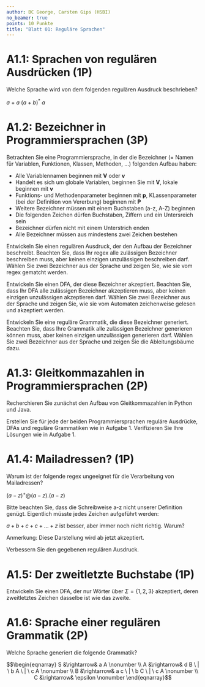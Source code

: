```yaml
---
author: BC George, Carsten Gips (HSBI)
no_beamer: true
points: 10 Punkte
title: "Blatt 01: Reguläre Sprachen"
---
```


# A1.1: Sprachen von regulären Ausdrücken (1P)

Welche Sprache wird von dem folgenden regulären Ausdruck beschrieben?

$a\ +\ a\ (a\ +\ b)^*\ a$

# A1.2: Bezeichner in Programmiersprachen (3P)

Betrachten Sie eine Programmiersprache, in der die Bezeichner (= Namen für Variablen, Funktionen, Klassen, Methoden,
...) folgenden Aufbau haben:

-   Alle Variablennamen beginnen mit **V** oder **v**
-   Handelt es sich um globale Variablen, beginnen Sie mit **V**, lokale beginnen mit **v**
-   Funktions- und Methodenparameter beginnen mit **p**, KLassenparameter (bei der Definition von Vererbung) beginnen
    mit **P**
-   Weitere Bezeichner müssen mit einem Buchstaben (a-z, A-Z) beginnen
-   Die folgenden Zeichen dürfen Buchstaben, Ziffern und ein Untersreich sein
-   Bezeichner dürfen nicht mit einem Unterstrich enden
-   Alle Bezeichner müssen aus mindestens zwei Zeichen bestehen

Entwickeln Sie einen regulären Ausdruck, der den Aufbau der Bezeichner beschreibt. Beachten Sie, dass Ihr regex alle
zulässigen Bezeichner beschreiben muss, aber keinen einzigen unzulässigen beschreiben darf. Wählen Sie zwei Bezeichner
aus der Sprache und zeigen Sie, wie sie vom regex gematcht werden.

Entwickeln Sie einen DFA, der diese Bezeichner akzeptiert. Beachten Sie, dass Ihr DFA alle zulässigen Bezeichner
akzeptieren muss, aber keinen einzigen unzulässigen akzeptieren darf. Wählen Sie zwei Bezeichner aus der Sprache und
zeigen Sie, wie sie vom Automaten zeichenweise gelesen und akzeptiert werden.

Entwickeln Sie eine reguläre Grammatik, die diese Bezeichner generiert. Beachten Sie, dass Ihre Grammatik alle
zulässigen Bezeichner generieren können muss, aber keinen einzigen unzulässigen generieren darf. Wählen Sie zwei
Bezeichner aus der Sprache und zeigen Sie die Ableitungsbäume dazu.

# A1.3: Gleitkommazahlen in Programmiersprachen (2P)

Recherchieren Sie zunächst den Aufbau von Gleitkommazahlen in Python und Java.

Erstellen Sie für jede der beiden Programmiersprachen reguläre Ausdrücke, DFAs und reguläre Grammatiken wie in
Aufgabe 1. Verifizieren Sie Ihre Lösungen wie in Aufgabe 1.

# A1.4: Mailadressen? (1P)

Warum ist der folgende regex ungeeignet für die Verarbeitung von Mailadressen?

$(a-z)^+@(a-z).(a-z)$

Bitte beachten Sie, dass die Schreibweise a-z nicht unserer Definition genügt. Eigentlich müsste jedes Zeichen
aufgeführt werden:

$a + b + c + c + \ldots + z$ ist besser, aber immer noch nicht richtig. Warum?

Anmerkung: Diese Darstellung wird ab jetzt akzeptiert.

Verbessern Sie den gegebenen regulären Ausdruck.

# A1.5: Der zweitletzte Buchstabe (1P)

Entwickeln Sie einen DFA, der nur Wörter über $\Sigma = \lbrace 1,2,3 \rbrace$ akzeptiert, deren zweitletztes Zeichen
dasselbe ist wie das zweite.

# A1.6: Sprache einer regulären Grammatik (2P)

Welche Sprache generiert die folgende Grammatik?

$$\begin{eqnarray}
S &\rightarrow& a A                      \nonumber \\
A &\rightarrow& d B \ | \ b A \ | \ c A  \nonumber \\
B &\rightarrow& a c \ | \ b C \ | \ c A  \nonumber \\
C &\rightarrow& \epsilon                 \nonumber
\end{eqnarray}$$
